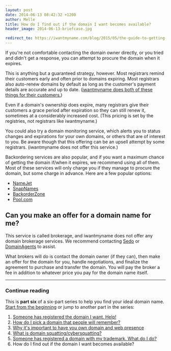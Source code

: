 ```yaml
---
layout: post
date: 2014-06-13 08:42:32 +1200
author: Melle
title: How do I find out if the domain I want becomes available?
header_image: 2014-06-13-briefcase.jpg

redirect_to: https://iwantmyname.com/blog/2015/05/the-guide-to-getting-the-right-domain-name-for-your-brand.html
---
```


<!-- excerpt -->

If you're not comfortable contacting the domain owner directly, or you tried and didn't get a response, you can attempt to procure the domain when it expires. 

This is anything but a guaranteed strategy, however. Most registrars remind their customers early and often prior to domains expiring. Most registrars also auto-renew domains by default as long as the customer's payment details are accurate and up to date. ([iwantmyname does both of these things for their customers.](http://help.iwantmyname.com/customer/portal/articles/184422))

Even if a domain's ownership does expire, many registrars give their customers a grace period after expiration so they can still renew it, sometimes at a considerably increased cost. (This pricing is set by the registries, not registrars like iwantmyname.)

<!-- /excerpt -->

You could also try a domain monitoring service, which alerts you to status changes and expirations for your own domains, or others that are of interest to you. Be aware though that this offering can be an upsell attempt by some registrars. (iwantmyname does not offer this service.)

Backordering services are also popular, and if you want a maximum chance of getting the domain if/when it expires, we recommend using all of them. Most of these services will only charge you if they manage to procure the domain, but some charge in advance. Here are a few popular options:

* [NameJet](http://namejet.com)
* [SnapNames](http://snapnames.com)
* [BackorderZone](http://backorderzone.com)
* [Pool.com](http://pool.com)


## Can you make an offer for a domain name for me?

This service is called brokerage, and iwantmyname does not offer any domain brokerage services. We recommend contacting [Sedo](http://www.sedo.com/us/buy-domains/domain-brokerage/) or [DomainAgents](https://domainagents.com/) to assist. 

What brokers will do is contact the domain owner (if they can), then make an offer for the domain for you, handle negotiations, and finalize the agreement to purchase and transfer the domain. You will pay the broker a fee in addition to whatever price you pay for the domain name itself.


***

### Continue reading

This is **part six** of a six-part series to help you find your ideal domain name. [Start from the beginning](https://iwantmyname.com/blog/2014/06/domain-already-registered-pt1.html) or jump to another part in the series:

1. [Someone has registered the domain I want. Help!](https://iwantmyname.com/blog/2014/06/domain-already-registered-pt1.html)
2. [How do I pick a domain that people will remember?](https://iwantmyname.com/blog/2014/06/domain-already-registered-pt2.html)
3. [Why it's important to have you own domain and web presence](https://iwantmyname.com/blog/2014/06/domain-already-registered-pt3.html)
4. [What is domain squatting/cybersquatting?](https://iwantmyname.com/blog/2014/06/domain-already-registered-pt4.html)
5. [Someone has registered a domain with my trademark. What do I do?](https://iwantmyname.com/blog/2014/06/domain-already-registered-pt5.html)
6. How do I find out if the domain I want becomes available?
